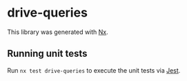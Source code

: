# drive-queries

This library was generated with [Nx](https://nx.dev).

## Running unit tests

Run `nx test drive-queries` to execute the unit tests via [Jest](https://jestjs.io).
